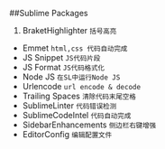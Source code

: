 ##Sublime Packages

1. BraketHighlighter		`括号高亮`
* Emmet						`html,css 代码自动完成`
* JS Snippet				`JS代码片段`
* JS Format					`JS代码格式化`
* Node JS					`在SL中运行Node JS`
* Urlencode					`url encode & decode`
* Trailing Spaces			`清除代码末尾空格`
* SublimeLinter				`代码错误检测`
* SublimeCodeIntel			`代码自动完成`
* SidebarEnhancements		`侧边栏右键增强`
* EditorConfig				`编辑配置文件`